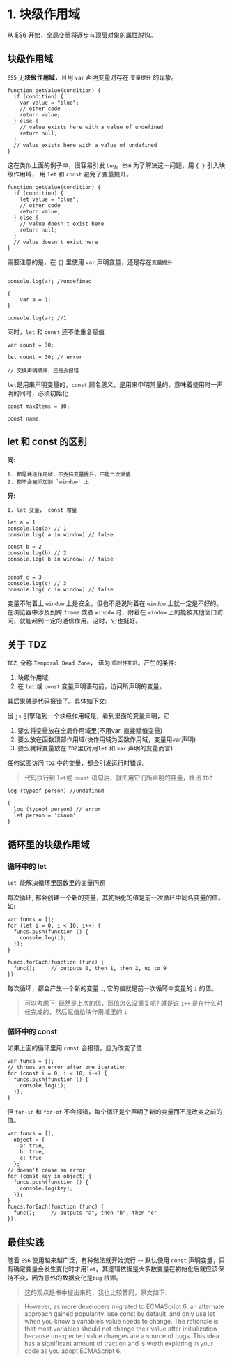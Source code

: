 # 1. 块级作用域
从 ES6 开始，全局变量将逐步与顶层对象的属性脱钩。

## 块级作用域

`ES5` 无**块级作用域**，且用 `var` 声明变量时存在 `变量提升` 的现象。

```
function getValue(condition) {
  if (condition) {
    var value = "blue";
    // other code
    return value;
  } else {
    // value exists here with a value of undefined
    return null;
  }
  // value exists here with a value of undefined
}

```

这在类似上面的例子中，很容易引发 `bug`。`ES6` 为了解决这一问题，用 `{ }` 引入块级作用域， 用 `let` 和 `const` 避免了变量提升。


```
function getValue(condition) {
  if (condition) {
    let value = "blue";
    // other code
    return value;
  } else {
    // value doesn't exist here
    return null;
  }
  // value doesn't exist here
}
``` 

需要注意的是，在 `{}` 里使用 `var` 声明变量，还是存在`变量提升`

```

console.log(a); //undefined

{
	var a = 1;
}

console.log(a); //1
``` 

同时，`let` 和 `const` 还不能重复赋值

```
var count = 30;

let count = 30; // error

// 交换声明顺序，还是会报错
```


`let`是用来声明变量的，`const` 顾名思义，是用来申明常量的，意味着使用时一声明的同时，必须初始化


```
const maxItems = 30;

const name;
```


## let 和 const 的区别

**同:** 
	
	1. 都是块级作用域，不支持变量提升，不能二次赋值
	2. 都不会被添加到 `window` 上

**异:** 

	1. let 变量， const 常量


```
let a = 1
console.log(a) // 1
console.log( a in window) // false 

const b = 2
console.log(b) // 2
console.log( b in window) // false 


const c = 3
console.log(c) // 3
console.log( c in window) // false 
```

变量不附着上 `window` 上是安全，但也不是说附着在 `window` 上就一定是不好的。在浏览器中涉及到跨 `frame` 或者 `winodw` 时，附着在 `window` 上的能被其他窗口访问，就能起到一定的通信作用。这时，它也挺好。



## 关于 TDZ

`TDZ`,  全称 `Temporal Dead Zone`， 译为 `临时性死区`。产生的条件:
	
1. 块级作用域;
2. 在 `let` 或 `const` 变量声明语句前，访问所声明的变量。

其后果就是代码报错了。具体如下文:

当 `js` 引擎碰到一个块级作用域是，看到里面的变量声明，它

1. 要么将变量放在全局作用域里(不用var, 直接赋值变量)
2. 要么放在函数顶部作用域(块作用域为函数作用域，变量用var声明)
3. 要么就将变量放在 `TDZ`里(对用`let` 和 `var` 声明的变量而言)


任何试图访问 `TDZ` 中的变量，都会引发运行时错误。

> 代码执行到 `let`或 `const` 语句后，就把用它们所声明的变量，移出 `TDZ`

```
log (typeof person) //undefined

{
  log (typeof person) // error
  let person = 'xiaom'
}
```


## 循环里的块级作用域

### 循环中的 let

`let `能解决循环里函数里的变量问题

每次循环, 都会创建一个新的变量，其初始化的值是前一次循环中同名变量的值。如:

```
var funcs = [];
for (let i = 0; i < 10; i++) {
  funcs.push(function () {
    console.log(i);
  });
}

funcs.forEach(function (func) {
  func();     // outputs 0, then 1, then 2, up to 9
})

```

每次循环，都会产生一个新的变量 `i`, 它的值就是前一次循环中变量的 `i` 的值。

> 可以考虑下: 既然是上次的值，那值怎么没重复呢? 就是说 `i++` 是在什么时候完成的，然后赋值给块作用域里的 `i`

### 循环中的 const

如果上面的循环里用 `const` 会报错，应为改变了值

```
var funcs = [];
// throws an error after one iteration
for (const i = 0; i < 10; i++) {
  funcs.push(function () {
    console.log(i);
  });
}

```

但 `for-in` 和 `for-of` 不会报错，每个循环是个声明了新的变量而不是改变之前的值。


```
var funcs = [],
  object = {
    a: true,
    b: true,
    c: true
  };
// doesn't cause an error
for (const key in object) {
  funcs.push(function () {
    console.log(key);
  });
}
funcs.forEach(function (func) {
  func();     // outputs "a", then "b", then "c"
});

```


## 最佳实践

随着 `ES6` 使用越来越广泛，有种做法就开始流行 -- 默认使用 `const` 声明变量，只有确定变量会发生变化时才用`let`。其逻辑依据是大多数变量在初始化后就应该保持不变，因为意外的数据变化是`bug` 根源。

> 这的观点是书中提出来的，我也比较赞同，原文如下:

> However, as more developers migrated to ECMAScript 6, an alternate approach gained popularity: use const by default, and only use let when you know a variable’s value needs to change. The rationale is that most variables should not change their value after initialization because unexpected value changes are a source of bugs. This idea has a significant amount of traction and is worth exploring in your code as you adopt ECMAScript 6.




